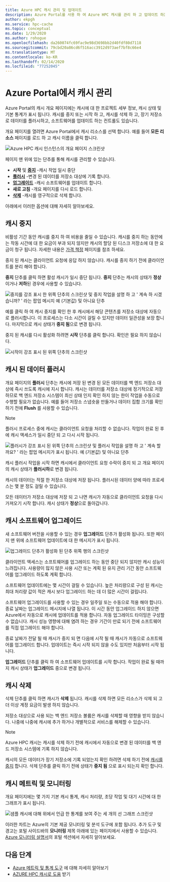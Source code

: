```yaml
---
title: Azure HPC 캐시 관리 및 업데이트
description: Azure Portal를 사용 하 여 Azure HPC 캐시를 관리 하 고 업데이트 하는 방법
author: ekpgh
ms.service: hpc-cache
ms.topic: conceptual
ms.date: 1/29/2020
ms.author: rohogue
ms.openlocfilehash: da260074fc69fac9e98d3698bb2d40fdf80d7118
ms.sourcegitcommit: 79cbd20a86cd6f516acc3912d973aef7bf8c66e4
ms.translationtype: MT
ms.contentlocale: ko-KR
ms.lasthandoff: 02/14/2020
ms.locfileid: "77252045"
---
```

# <a name="manage-your-cache-from-the-azure-portal"></a>Azure Portal에서 캐시 관리

Azure Portal의 캐시 개요 페이지에는 캐시에 대 한 프로젝트 세부 정보, 캐시 상태 및 기본 통계가 표시 됩니다. 캐시를 중지 또는 시작 하 고, 캐시를 삭제 하 고, 장기 저장소로 데이터를 플러시하고, 소프트웨어를 업데이트 하는 컨트롤도 있습니다.

개요 페이지를 열려면 Azure Portal에서 캐시 리소스를 선택 합니다. 예를 들어 **모든 리소스** 페이지를 로드 하 고 캐시 이름을 클릭 합니다.

![Azure HPC 캐시 인스턴스의 개요 페이지 스크린샷](media/hpc-cache-overview.png)

페이지 맨 위에 있는 단추를 통해 캐시를 관리할 수 있습니다.

* **시작** 및 [**중지**](#stop-the-cache) -캐시 작업 일시 중단
* [**플러시**](#flush-cached-data) -변경 된 데이터를 저장소 대상에 기록 합니다.
* [**업그레이드**](#upgrade-cache-software) -캐시 소프트웨어를 업데이트 합니다.
* **새로 고침** -개요 페이지를 다시 로드 합니다.
* [**삭제**](#delete-the-cache) -캐시를 영구적으로 삭제 합니다.

아래에서 이러한 옵션에 대해 자세히 알아보세요.

## <a name="stop-the-cache"></a>캐시 중지

비활성 기간 동안 캐시를 중지 하 여 비용을 줄일 수 있습니다. 캐시를 중지 하는 동안에는 작동 시간에 대 한 요금이 부과 되지 않지만 캐시의 할당 된 디스크 저장소에 대 한 요금이 청구 됩니다. 자세한 내용은 [가격 책정](https://aka.ms/hpc-cache-pricing) 페이지를 참조 하세요.

중지 된 캐시는 클라이언트 요청에 응답 하지 않습니다. 캐시를 중지 하기 전에 클라이언트를 분리 해야 합니다.

**중지** 단추를 클릭 하면 활성 캐시가 일시 중단 됩니다. **중지** 단추는 캐시의 상태가 **정상** 이거나 **저하**된 경우에 사용할 수 있습니다.

![중지를 강조 표시 한 위쪽 단추의 스크린샷 및 중지 작업을 설명 하 고 ' 계속 하 시겠습니까? ' 라는 팝업 메시지 예 (기본값) 및 아니요 단추](media/stop-cache.png)

예를 클릭 하 여 캐시 중지를 확인 한 후 캐시에서 해당 콘텐츠를 저장소 대상에 자동으로 플러시합니다. 이 프로세스는 다소 시간이 걸릴 수 있지만 데이터 일관성을 보장 합니다. 마지막으로 캐시 상태가 **중지 됨**으로 변경 됩니다.

중지 된 캐시를 다시 활성화 하려면 **시작** 단추를 클릭 합니다. 확인은 필요 하지 않습니다.

![시작이 강조 표시 된 위쪽 단추의 스크린샷](media/start-cache.png)

## <a name="flush-cached-data"></a>캐시 된 데이터 플러시

개요 페이지의 **플러시** 단추는 캐시에 저장 된 변경 된 모든 데이터를 백 엔드 저장소 대상에 즉시 쓰도록 캐시에 지시 합니다. 캐시는 데이터를 저장소 대상에 정기적으로 저장 하므로 백 엔드 저장소 시스템이 최신 상태 인지 확인 하지 않는 한이 작업을 수동으로 수행할 필요가 없습니다. 예를 들어 저장소 스냅숏을 만들거나 데이터 집합 크기를 확인 하기 전에 **Flush** 를 사용할 수 있습니다.

> [!NOTE]
> 플러시 프로세스 중에 캐시는 클라이언트 요청을 처리할 수 없습니다. 작업이 완료 된 후에 캐시 액세스가 일시 중단 되 고 다시 시작 됩니다.

![플러시가 강조 표시 된 위쪽 단추의 스크린샷 및 플러시 작업을 설명 하 고 ' 계속 할까요? ' 라는 팝업 메시지가 표시 됩니다. 예 (기본값) 및 아니요 단추](media/hpc-cache-flush.png)

캐시 플러시 작업을 시작 하면 캐시에서 클라이언트 요청 수락이 중지 되 고 개요 페이지의 캐시 상태가 **플러시하**로 변경 됩니다.

캐시의 데이터는 적절 한 저장소 대상에 저장 됩니다. 플러시된 데이터 양에 따라 프로세스는 몇 분 정도 걸릴 수 있습니다.

모든 데이터가 저장소 대상에 저장 되 고 나면 캐시가 자동으로 클라이언트 요청을 다시 가져오기 시작 합니다. 캐시 상태가 **정상**으로 돌아갑니다.

## <a name="upgrade-cache-software"></a>캐시 소프트웨어 업그레이드

새 소프트웨어 버전을 사용할 수 있는 경우 **업그레이드** 단추가 활성화 됩니다. 또한 페이지 맨 위에 소프트웨어 업데이트에 대 한 메시지가 표시 됩니다.

![업그레이드 단추가 활성화 된 단추 위쪽 행의 스크린샷](media/hpc-cache-upgrade-button.png)

클라이언트 액세스는 소프트웨어를 업그레이드 하는 동안 중단 되지 않지만 캐시 성능이 느려집니다. 사용량이 많지 않은 사용 시간 또는 계획 된 유지 관리 기간 동안 소프트웨어를 업그레이드 하도록 계획 합니다.

소프트웨어 업데이트에는 몇 시간이 걸릴 수 있습니다. 높은 처리량으로 구성 된 캐시는 최대 처리량 값이 적은 캐시 보다 업그레이드 하는 데 더 많은 시간이 걸립니다.

소프트웨어 업그레이드를 사용할 수 있는 경우 일주일 또는 수동으로 적용 해야 합니다. 종료 날짜는 업그레이드 메시지에 나열 됩니다. 이 시간 동안 업그레이드 하지 않으면 Azure에서 자동으로 캐시에 업데이트를 적용 합니다. 자동 업그레이드 타이밍은 구성할 수 없습니다. 캐시 성능 영향에 대해 염려 하는 경우 기간이 만료 되기 전에 소프트웨어를 직접 업그레이드 해야 합니다.

종료 날짜가 전달 될 때 캐시가 중지 되 면 다음에 시작 될 때 캐시가 자동으로 소프트웨어를 업그레이드 합니다. 업데이트는 즉시 시작 되지 않을 수도 있지만 처음부터 시작 됩니다.

**업그레이드** 단추를 클릭 하 여 소프트웨어 업데이트를 시작 합니다. 작업이 완료 될 때까지 캐시 상태가 **업그레이드** 중으로 변경 됩니다.

## <a name="delete-the-cache"></a>캐시 삭제

삭제 단추를 클릭 하면 캐시가 **삭제** 됩니다. 캐시를 삭제 하면 모든 리소스가 삭제 되 고 더 이상 계정 요금이 발생 하지 않습니다.

저장소 대상으로 사용 되는 백 엔드 저장소 볼륨은 캐시를 삭제할 때 영향을 받지 않습니다. 나중에 나중에 캐시에 추가 하거나 개별적으로 서비스를 해제할 수 있습니다.

> [!NOTE]
> Azure HPC 캐시는 캐시를 삭제 하기 전에 캐시에서 자동으로 변경 된 데이터를 백 엔드 저장소 시스템에 기록 하지 않습니다.
>
> 캐시의 모든 데이터가 장기 저장소에 기록 되었는지 확인 하려면 삭제 하기 전에 [캐시를 중지](#stop-the-cache) 합니다. 삭제 단추를 클릭 하기 전에 상태가 **중지 됨** 으로 표시 되는지 확인 합니다.
<!--... written to long-term storage, follow this procedure:
>
> 1. [Remove](hpc-cache-edit-storage.md#remove-a-storage-target) each storage target from the Azure HPC Cache by using the delete button on the Storage targets page. The system automatically writes any changed data from the cache to the back-end storage system before removing the target.
> 1. Wait for the storage target to be completely removed. The process can take an hour or longer if there is a lot of data to write from the cache. When it is done, a portal notification says that the delete operation was successful, and the storage target disappears from the list.
> 1. After all affected storage targets have been deleted, it is safe to delete the cache.
>
> Alternatively, you can use the [flush](#flush-cached-data) option to save cached data, but there is a small risk of losing work if a client writes a change to the cache after the flush completes but before the cache instance is destroyed.-->

## <a name="cache-metrics-and-monitoring"></a>캐시 메트릭 및 모니터링

개요 페이지에는 몇 가지 기본 캐시 통계, 캐시 처리량, 초당 작업 및 대기 시간에 대 한 그래프가 표시 됩니다.

![샘플 캐시에 대해 위에서 언급 한 통계를 보여 주는 세 개의 선 그래프 스크린샷](media/hpc-cache-overview-stats.png)

이러한 차트는 Azure의 기본 제공 모니터링 및 분석 도구에 포함 됩니다. 추가 도구 및 경고는 포털 사이드바의 **모니터링** 제목 아래에 있는 페이지에서 사용할 수 있습니다. [Azure 모니터링 설명서](../azure-monitor/insights/monitor-azure-resource.md#monitoring-in-the-azure-portal)의 포털 섹션에서 자세히 알아보세요.

## <a name="next-steps"></a>다음 단계

<!-- * Learn more about metrics and statistics for hpc cache -->
* [Azure 메트릭 및 통계 도구](../azure-monitor/index.yml) 에 대해 자세히 알아보기
* [AZURE HPC 캐시로 도움](hpc-cache-support-ticket.md) 받기
